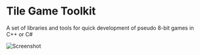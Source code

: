 # Tile Game Toolkit
A set of libraries and tools for quick development of pseudo 8-bit games in C++ or C#

![Screenshot](https://raw.githubusercontent.com/FernandoAiresCastello/TileGameToolkit/master/Screenshots/MainWindow.png)
